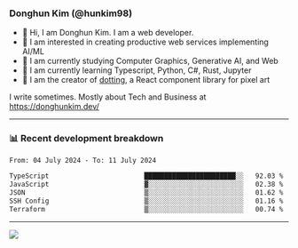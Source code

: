 ### Donghun Kim (@hunkim98)

- 👋 Hi, I am Donghun Kim. I am a web developer. 
- 🤔 I am interested in creating productive web services implementing AI/ML
- 🔭 I am currently studying Computer Graphics, Generative AI, and Web 
- 🌱 I am currently learning Typescript, Python, C#, Rust, Jupyter
- 🎨 I am the creator of [dotting](https://github.com/hunkim98/dotting), a React component library for pixel art

I write sometimes. Mostly about Tech and Business at https://donghunkim.dev/

---
### 📊 Recent development breakdown
<!--START_SECTION:waka-->

```txt
From: 04 July 2024 - To: 11 July 2024

TypeScript                        ███████████████████████░░   92.03 %
JavaScript                        ▓░░░░░░░░░░░░░░░░░░░░░░░░   02.38 %
JSON                              ▒░░░░░░░░░░░░░░░░░░░░░░░░   01.62 %
SSH Config                        ▒░░░░░░░░░░░░░░░░░░░░░░░░   01.16 %
Terraform                         ▒░░░░░░░░░░░░░░░░░░░░░░░░   00.74 %
```

<!--END_SECTION:waka-->
---

<!-- <div align='center'> -->
  <img align="center" src="https://github-readme-stats.vercel.app/api?username=hunkim98&theme=dark&show_icons=true"/>
<!-- </div> -->
<!--
**hunkim98/hunkim98** is a ✨ _special_ ✨ repository because its `README.md` (this file) appears on your GitHub profile.

Here are some ideas to get you started:

- 🔭 I’m currently working on ...
- 🌱 I’m currently learning ...
- 👯 I’m looking to collaborate on ...
- 🤔 I’m looking for help with ...
- 💬 Ask me about ...
- 📫 How to reach me: ...
- 😄 Pronouns: ...
- ⚡ Fun fact: ...
-->
